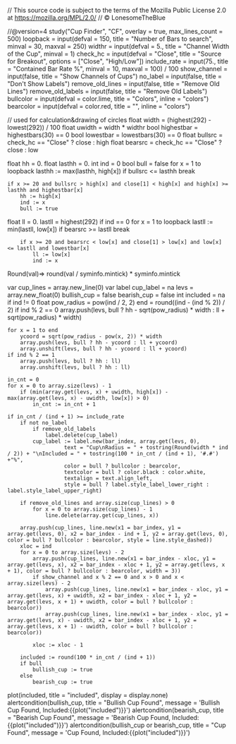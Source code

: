// This source code is subject to the terms of the Mozilla Public License 2.0 at https://mozilla.org/MPL/2.0/
// © LonesomeTheBlue

//@version=4
study("Cup Finder", "CF", overlay = true, max_lines_count = 500)
loopback = input(defval = 150, title = "Number of Bars to search", minval = 30, maxval = 250)
widthr = input(defval = 5., title = "Channel Width of the Cup", minval = 1)
check_hc = input(defval = "Close", title = "Source for Breakout", options = ["Close", "High/Low"])
include_rate = input(75., title = "Contained Bar Rate %", minval = 10, maxval = 100) / 100
show_channel = input(false, title = "Show Channels of Cups")
no_label = input(false, title = "Don't Show Labels")
remove_old_lines = input(false, title = "Remove Old Lines")
remove_old_labels = input(false, title = "Remove Old Labels")
bullcolor = input(defval = color.lime, title = "Colors", inline = "colors")
bearcolor = input(defval = color.red, title = "", inline = "colors")
 
// used for calculation&drawing of circles
float width = (highest(292) - lowest(292)) / 100
float uwidth = width * widthr
bool highestbar = highestbars(30) == 0
bool lowestbar = lowestbars(30) == 0
float bullsrc = check_hc == "Close" ? close : high
float bearsrc = check_hc == "Close" ? close : low
 
float hh = 0.
float lasthh = 0.
int ind = 0
bool bull = false
for x = 1 to loopback
    lasthh := max(lasthh, high[x])
    if bullsrc <= lasthh
        break
    
    if x >= 20 and bullsrc > high[x] and close[1] < high[x] and high[x] >= lasthh and highestbar[x]
        hh := high[x]
        ind := x
        bull := true

float ll = 0.
lastll = highest(292)
if ind == 0
    for x = 1 to loopback
        lastll := min(lastll, low[x])
        if bearsrc >= lastll
            break
        
        if x >= 20 and bearsrc < low[x] and close[1] > low[x] and low[x] <= lastll and lowestbar[x]
            ll := low[x]
            ind := x

Round(val)=> round(val / syminfo.mintick) * syminfo.mintick

var cup_lines = array.new_line(0)
var label cup_label = na
levs = array.new_float(0)
bullish_cup = false
bearish_cup = false
int included = na
if ind != 0
    float pow_radius = pow(ind / 2, 2)
    end = round((ind - (ind % 2)) / 2)
    if ind % 2 == 0
        array.push(levs, bull ? hh - sqrt(pow_radius) * width : ll + sqrt(pow_radius) * width)

    for x = 1 to end 
        ycoord = sqrt(pow_radius - pow(x, 2)) * width
        array.push(levs, bull ? hh - ycoord : ll + ycoord)
        array.unshift(levs, bull ? hh - ycoord : ll + ycoord)
    if ind % 2 == 1
        array.push(levs, bull ? hh : ll)
        array.unshift(levs, bull ? hh : ll)
        
    in_cnt = 0
    for x = 0 to array.size(levs) - 1
        if (min(array.get(levs, x) + uwidth, high[x]) - max(array.get(levs, x) - uwidth, low[x]) > 0)
            in_cnt := in_cnt + 1
    
    if in_cnt / (ind + 1) >= include_rate
        if not no_label
            if remove_old_labels
                label.delete(cup_label)
            cup_label := label.new(bar_index, array.get(levs, 0), 
                      text = "Cup\nRadius = " + tostring(Round(width * ind / 2)) + "\nIncluded = " + tostring(100 * in_cnt / (ind + 1), '#.#') +"%",
                      color = bull ? bullcolor : bearcolor, 
                      textcolor = bull ? color.black : color.white,
                      textalign = text.align_left, 
                      style = bull ? label.style_label_lower_right : label.style_label_upper_right)
                
        if remove_old_lines and array.size(cup_lines) > 0
            for x = 0 to array.size(cup_lines) - 1
                line.delete(array.get(cup_lines, x))
        
        array.push(cup_lines, line.new(x1 = bar_index, y1 = array.get(levs, 0), x2 = bar_index - ind + 1, y2 = array.get(levs, 0), color = bull ? bullcolor : bearcolor, style = line.style_dashed))
        xloc = ind
        for x = 0 to array.size(levs) - 2
            array.push(cup_lines, line.new(x1 = bar_index - xloc, y1 = array.get(levs, x), x2 = bar_index - xloc + 1, y2 = array.get(levs, x + 1), color = bull ? bullcolor : bearcolor, width = 3))
            if show_channel and x % 2 == 0 and x > 0 and x < array.size(levs) - 2
                array.push(cup_lines, line.new(x1 = bar_index - xloc, y1 = array.get(levs, x) + uwidth, x2 = bar_index - xloc + 1, y2 = array.get(levs, x + 1) + uwidth, color = bull ? bullcolor : bearcolor))
                array.push(cup_lines, line.new(x1 = bar_index - xloc, y1 = array.get(levs, x) - uwidth, x2 = bar_index - xloc + 1, y2 = array.get(levs, x + 1) - uwidth, color = bull ? bullcolor : bearcolor))
            
            xloc := xloc - 1
        
        included := round(100 * in_cnt / (ind + 1))
        if bull 
            bullish_cup := true
        else
            bearish_cup := true

plot(included, title = "included", display = display.none)
alertcondition(bullish_cup, title = "Bullish Cup Found", message = 'Bullish Cup Found, Included:{{plot("included")}}')
alertcondition(bearish_cup, title = "Bearish Cup Found", message = 'Bearish Cup Found, Included:{{plot("included")}}')
alertcondition(bullish_cup or bearish_cup, title = "Cup Found", message = 'Cup Found, Included:{{plot("included")}}')
 
